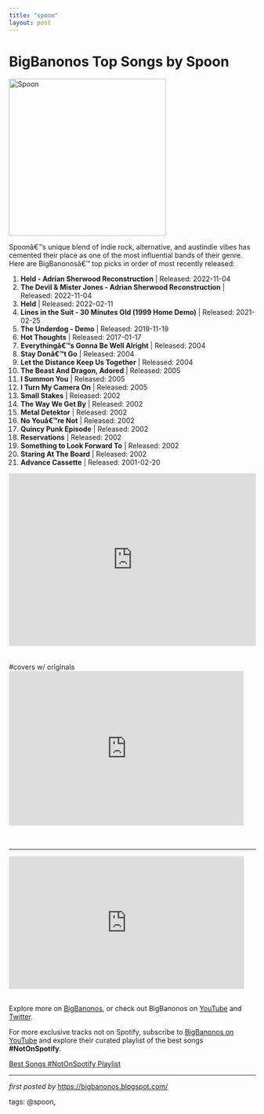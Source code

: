 ```yaml
---
title: "spoon"
layout: post
---
```

<h1>BigBanonos Top Songs by Spoon</h1>
<div class="separator"> <a href="https://media.npr.org/assets/img/2014/06/03/spoon_tomhines_hi-30c0805e8707712f2d70433634ce32e2df65735f.jpg" > <img alt="Spoon" border="0" width="320" data-original-height="480" data-original-width="640" src="https://media.npr.org/assets/img/2014/06/03/spoon_tomhines_hi-30c0805e8707712f2d70433634ce32e2df65735f.jpg"/> </a>
</div>
<p>Spoonâ€™s unique blend of indie rock, alternative, and austindie vibes has cemented their place as one of the most influential bands of their genre. Here are BigBanonosâ€™ top picks in order of most recently released:</p> <ol> <li><strong>Held - Adrian Sherwood Reconstruction</strong> | Released: 2022-11-04</li> <li><strong>The Devil & Mister Jones - Adrian Sherwood Reconstruction</strong> | Released: 2022-11-04</li> <li><strong>Held</strong> | Released: 2022-02-11</li> <li><strong>Lines in the Suit - 30 Minutes Old (1999 Home Demo)</strong> | Released: 2021-02-25</li> <li><strong>The Underdog - Demo</strong> | Released: 2019-11-19</li> <li><strong>Hot Thoughts</strong> | Released: 2017-01-17</li> <li><strong>Everythingâ€™s Gonna Be Well Alright</strong> | Released: 2004</li> <li><strong>Stay Donâ€™t Go</strong> | Released: 2004</li> <li><strong>Let the Distance Keep Us Together</strong> | Released: 2004</li> <li><strong>The Beast And Dragon, Adored</strong> | Released: 2005</li> <li><strong>I Summon You</strong> | Released: 2005</li> <li><strong>I Turn My Camera On</strong> | Released: 2005</li> <li><strong>Small Stakes</strong> | Released: 2002</li> <li><strong>The Way We Get By</strong> | Released: 2002</li> <li><strong>Metal Detektor</strong> | Released: 2002</li> <li><strong>No Youâ€™re Not</strong> | Released: 2002</li> <li><strong>Quincy Punk Episode</strong> | Released: 2002</li> <li><strong>Reservations</strong> | Released: 2002</li> <li><strong>Something to Look Forward To</strong> | Released: 2002</li> <li><strong>Staring At The Board</strong> | Released: 2002</li> <li><strong>Advance Cassette</strong> | Released: 2001-02-20</li>
</ol> <div> <iframe src="https://open.spotify.com/embed/playlist/1JHB5RhDKVfk4Yi1EYGeUc?utm_source=generator" width="100%" height="352" frameborder="0" allowfullscreen="" allow="autoplay; clipboard-write; encrypted-media; fullscreen; picture-in-picture" loading="lazy"></iframe>
</div> <div></div><div><br /></div><div><br /></div>#covers w/ originals <br />
<iframe allowfullscreen="" frameborder="0" height="315" src="https://www.youtube.com/embed/ohFlvziFmFw?list=PLtuNtuTatqI3i4_OhZDkxeJrrxbO3L2HC" width="95%"></iframe>
<br /><br />
<div><br />
<hr />
<iframe allowfullscreen="" frameborder="0" height="270" src="https://www.youtube.com/embed/zvrHN5jPPjI" width="480"></iframe><br /><br /></div> <p>Explore more on <a href="https://bigbanonos.blogspot.com/">BigBanonos</a>, or check out BigBanonos on <a href="https://www.youtube.com/@BigBanonos">YouTube</a> and <a href="https://x.com/bigbanonos">Twitter</a>.</p>


<!--Subscribe and Playlist Links-->
<div>
    <p>For more exclusive tracks not on Spotify, subscribe to <a href="https://www.youtube.com/@BigBanonos" target="_blank">BigBanonos on YouTube</a> and explore their curated playlist of the best songs <strong>#NotOnSpotify</strong>.</p>
    <p><a href="https://www.youtube.com/playlist?list=PLtuNtuTatqI0kFahUCbtbfenC_ET5O_tr" target="_blank">Best Songs #NotOnSpotify Playlist<br /></a></p></div>

<hr />

<p><em>first posted by</em> <a href="https://bigbanonos.blogspot.com/" rel="noopener" target="_new">https://bigbanonos.blogspot.com/</a></p>

<p>tags: @spoon,</p>
